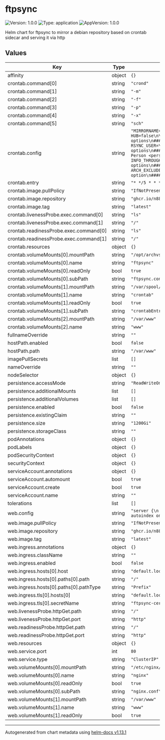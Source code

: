 # ftpsync

![Version: 1.0.0](https://img.shields.io/badge/Version-1.0.0-informational?style=flat-square) ![Type: application](https://img.shields.io/badge/Type-application-informational?style=flat-square) ![AppVersion: 1.0.0](https://img.shields.io/badge/AppVersion-1.0.0-informational?style=flat-square)

Helm chart for ftpsync to mirror a debian repository based on crontab sidecar and serving it via http

## Values

| Key | Type | Default | Description |
|-----|------|---------|-------------|
| affinity | object | `{}` |  |
| crontab.command[0] | string | `"crond"` |  |
| crontab.command[1] | string | `"-m"` |  |
| crontab.command[2] | string | `"-f"` |  |
| crontab.command[3] | string | `"-p"` |  |
| crontab.command[4] | string | `"-x"` |  |
| crontab.command[5] | string | `"sch"` |  |
| crontab.config | string | ```"MIRRORNAME=\"default.local\"\nTO=\"/var/www/debian\"\nLOGNAME=\"ftpsync\"\n\n# MAILTO=\"$LOGNAME\"\n# HUB=false\n\n########################################################################\n## Connection options\n########################################################################\n\nRSYNC_HOST=deb.debian.org\nRSYNC_PATH=\"debian\"\n# RSYNC_USER=\n# RSYNC_PASSWORD=\n\n########################################################################\n## Mirror information options\n########################################################################\n\n# INFO_MAINTAINER=\"Admins <admins@example.com>, Person <person@example.com>\"\n# INFO_SPONSOR=\"Example <https://example.com>\"\n# INFO_COUNTRY=DE\n# INFO_LOCATION=\"Example\"\n# INFO_THROUGHPUT=10Gb\n\n########################################################################\n## Include and exclude options\n########################################################################\n\nARCH_INCLUDE=\"all amd64 arm64 source\"\n# ARCH_EXCLUDE=\n\n########################################################################\n## Log option\n########################################################################\n\n# LOGDIR=\n"``` |  |
| crontab.entry | string | `"* */5 * * * ftpsync /opt/archvsync/bin/ftpsync-cron"` |  |
| crontab.image.pullPolicy | string | `"IfNotPresent"` |  |
| crontab.image.repository | string | `"ghcr.io/n888/ftpsync"` |  |
| crontab.image.tag | string | `"latest"` |  |
| crontab.livenessProbe.exec.command[0] | string | `"ls"` |  |
| crontab.livenessProbe.exec.command[1] | string | `"/"` |  |
| crontab.readinessProbe.exec.command[0] | string | `"ls"` |  |
| crontab.readinessProbe.exec.command[1] | string | `"/"` |  |
| crontab.resources | object | `{}` |  |
| crontab.volumeMounts[0].mountPath | string | `"/opt/archvsync/etc/ftpsync.conf"` |  |
| crontab.volumeMounts[0].name | string | `"ftpsync"` |  |
| crontab.volumeMounts[0].readOnly | bool | `true` |  |
| crontab.volumeMounts[0].subPath | string | `"ftpsync.conf"` |  |
| crontab.volumeMounts[1].mountPath | string | `"/var/spool/cron/crontabs/root"` |  |
| crontab.volumeMounts[1].name | string | `"crontab"` |  |
| crontab.volumeMounts[1].readOnly | bool | `true` |  |
| crontab.volumeMounts[1].subPath | string | `"crontabEntry"` |  |
| crontab.volumeMounts[2].mountPath | string | `"/var/www"` |  |
| crontab.volumeMounts[2].name | string | `"www"` |  |
| fullnameOverride | string | `""` |  |
| hostPath.enabled | bool | `false` |  |
| hostPath.path | string | `"/var/www"` |  |
| imagePullSecrets | list | `[]` |  |
| nameOverride | string | `""` |  |
| nodeSelector | object | `{}` |  |
| persistence.accessMode | string | `"ReadWriteOnce"` |  |
| persistence.additionalMounts | list | `[]` |  |
| persistence.additionalVolumes | list | `[]` |  |
| persistence.enabled | bool | `false` |  |
| persistence.existingClaim | string | `""` |  |
| persistence.size | string | `"1200Gi"` |  |
| persistence.storageClass | string | `""` |  |
| podAnnotations | object | `{}` |  |
| podLabels | object | `{}` |  |
| podSecurityContext | object | `{}` |  |
| securityContext | object | `{}` |  |
| serviceAccount.annotations | object | `{}` |  |
| serviceAccount.automount | bool | `true` |  |
| serviceAccount.create | bool | `true` |  |
| serviceAccount.name | string | `""` |  |
| tolerations | list | `[]` |  |
| web.config | string | `"server {\n  listen 80 default_server;\n  listen [::]:80 default_server;\n\n  server_name _;\n\n  location / {\n    root /var/www;\n    autoindex on;\n  }\n}\n"` |  |
| web.image.pullPolicy | string | `"IfNotPresent"` |  |
| web.image.repository | string | `"ghcr.io/n888/ftpsync"` |  |
| web.image.tag | string | `"latest"` |  |
| web.ingress.annotations | object | `{}` |  |
| web.ingress.className | string | `""` |  |
| web.ingress.enabled | bool | `false` |  |
| web.ingress.hosts[0].host | string | `"default.local"` |  |
| web.ingress.hosts[0].paths[0].path | string | `"/"` |  |
| web.ingress.hosts[0].paths[0].pathType | string | `"Prefix"` |  |
| web.ingress.tls[0].hosts[0] | string | `"default.local"` |  |
| web.ingress.tls[0].secretName | string | `"ftpsync-cert"` |  |
| web.livenessProbe.httpGet.path | string | `"/"` |  |
| web.livenessProbe.httpGet.port | string | `"http"` |  |
| web.readinessProbe.httpGet.path | string | `"/"` |  |
| web.readinessProbe.httpGet.port | string | `"http"` |  |
| web.resources | object | `{}` |  |
| web.service.port | int | `80` |  |
| web.service.type | string | `"ClusterIP"` |  |
| web.volumeMounts[0].mountPath | string | `"/etc/nginx/sites-available/default"` |  |
| web.volumeMounts[0].name | string | `"nginx"` |  |
| web.volumeMounts[0].readOnly | bool | `true` |  |
| web.volumeMounts[0].subPath | string | `"nginx.conf"` |  |
| web.volumeMounts[1].mountPath | string | `"/var/www"` |  |
| web.volumeMounts[1].name | string | `"www"` |  |
| web.volumeMounts[1].readOnly | bool | `true` |  |

----------------------------------------------
Autogenerated from chart metadata using [helm-docs v1.13.1](https://github.com/norwoodj/helm-docs/releases/v1.13.1)
